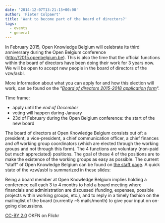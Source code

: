 ```yaml
---
date: '2014-12-07T13:21:15+00:00'
author: 'Pieter Colpaert'
title: 'Want to become part of the board of directors?'
tags:
  - events
  - general
---
```


In February 2015, Open Knowledge Belgium will celebrate its third anniversary during the Open Belgium conference (<http://2015.openbelgium.be>). This is also the time that the official functions within the board of directors have been doing their work for 3 years now. We will be open to accept new people in the board of directors of the vzw/asbl.

More information about what you can apply for and how this election will work, can be found on the “[_Board of directors 2015-2018 application form_](https://docs.google.com/forms/d/1JqHa1Az1Mu-kOEsdEn9Qxmk87BrOtsheLgBkxhciavo/viewform 'Application form')“.

Time frame:

- apply until the _end of December_
- voting will happen during January
- 23d of February during the Open Belgium conference: the start of the new board

The board of directors at Open Knowledge Belgium consists out of: a president, a vice-president, a chief communication officer, a chief finances and _all_ working group coordinators (which are elected through the working groups and not through this form). The 4 functions are voluntary (non-paid but much appreciated) positions. The goal of these 4 of the positions are to make the existence of the working groups as easy as possible. The current “staff” of Open Knowledge Belgium can be found on [the staff page](http://be.okfn.org/staff/ 'Staff'). A quick state of the vzw/asbl is summarized in these slides:

<script async="" class="speakerdeck-embed" data-id="146459d02482013299ff7e85eb08a929" data-ratio="1.77777777777778" src="//speakerdeck.com/assets/embed.js"></script>

Being a board member at Open Knowledge Belgium implies holding a conference call each 3 to 4 months to hold a board meeting where financials and administration are discussed (funding, expenses, possible projects within working groups, etc.), and to reply in a timely fashion on the mailinglist of the board (currently ~5 mails/month) to give your input on on-going discussions.

[CC-BY 2.0](https://creativecommons.org/licenses/by/2.0/) OKFN on Flickr
